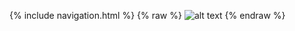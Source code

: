 {% include navigation.html %}
{% raw %}
![alt text](http://4.bp.blogspot.com/_cVXPJYulx_g/TT6G_XOm-qI/AAAAAAAAEMw/Rr2IIqvLxa0/s400/under_construction.gif "In construction")
{% endraw %}